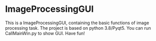 # ImageProcessingGUI
This is a ImageProcessingGUI, containing the basic functions of image processing task.
The project is based on python 3.8/Pyqt5.
You can run CallMainWin.py to show GUI.
Have fun!
